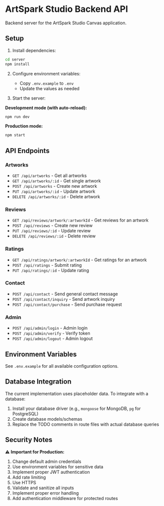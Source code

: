 # ArtSpark Studio Backend API

Backend server for the ArtSpark Studio Canvas application.

## Setup

1. Install dependencies:
```bash
cd server
npm install
```

2. Configure environment variables:
   - Copy `.env.example` to `.env`
   - Update the values as needed

3. Start the server:

**Development mode (with auto-reload):**
```bash
npm run dev
```

**Production mode:**
```bash
npm start
```

## API Endpoints

### Artworks
- `GET /api/artworks` - Get all artworks
- `GET /api/artworks/:id` - Get single artwork
- `POST /api/artworks` - Create new artwork
- `PUT /api/artworks/:id` - Update artwork
- `DELETE /api/artworks/:id` - Delete artwork

### Reviews
- `GET /api/reviews/artwork/:artworkId` - Get reviews for an artwork
- `POST /api/reviews` - Create new review
- `PUT /api/reviews/:id` - Update review
- `DELETE /api/reviews/:id` - Delete review

### Ratings
- `GET /api/ratings/artwork/:artworkId` - Get ratings for an artwork
- `POST /api/ratings` - Submit rating
- `PUT /api/ratings/:id` - Update rating

### Contact
- `POST /api/contact` - Send general contact message
- `POST /api/contact/inquiry` - Send artwork inquiry
- `POST /api/contact/purchase` - Send purchase request

### Admin
- `POST /api/admin/login` - Admin login
- `POST /api/admin/verify` - Verify token
- `POST /api/admin/logout` - Admin logout

## Environment Variables

See `.env.example` for all available configuration options.

## Database Integration

The current implementation uses placeholder data. To integrate with a database:

1. Install your database driver (e.g., `mongoose` for MongoDB, `pg` for PostgreSQL)
2. Create database models/schemas
3. Replace the TODO comments in route files with actual database queries

## Security Notes

⚠️ **Important for Production:**

1. Change default admin credentials
2. Use environment variables for sensitive data
3. Implement proper JWT authentication
4. Add rate limiting
5. Use HTTPS
6. Validate and sanitize all inputs
7. Implement proper error handling
8. Add authentication middleware for protected routes

